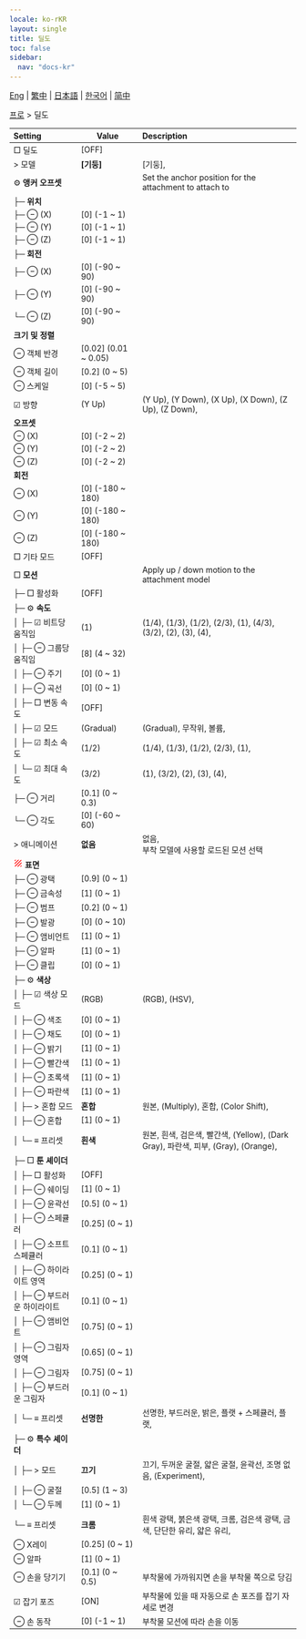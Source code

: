 ```yaml
---
locale: ko-rKR
layout: single
title: 딜도
toc: false
sidebar:
  nav: "docs-kr"
---
```

[Eng](/dancexr/menu/2025.4/actor/dildo) | [繁中](/tw/dancexr/menu/2025.4/actor/dildo) | [日本語](/jp/dancexr/menu/2025.4/actor/dildo) | [한국어](/kr/dancexr/menu/2025.4/actor/dildo) | [简中](/zh/dancexr/menu/2025.4/actor/dildo)

[프로](../menu#프로) > 딜도



| Setting | Value | Description |
| :--- | --- | :--- |
|  □ 딜도| [OFF] | 
|  > 모델| **[기둥]** | [기둥],  |
|  ⚙️ <b>앵커 오프셋</b>| | Set the anchor position for the attachment to attach to
| ├─ <b>위치</b>|| 
| ├─ ⊖ (X)| [0] (-1 ~ 1) | 
| ├─ ⊖ (Y)| [0] (-1 ~ 1) | 
| ├─ ⊖ (Z)| [0] (-1 ~ 1) | 
| ├─ <b>회전</b>|| 
| ├─ ⊖ (X)| [0] (-90 ~ 90) | 
| ├─ ⊖ (Y)| [0] (-90 ~ 90) | 
| └─ ⊖ (Z)| [0] (-90 ~ 90) | 
|  <b>크기 및 정렬</b>|| 
|  ⊖ 객체 반경| [0.02] (0.01 ~ 0.05) | 
|  ⊖ 객체 길이| [0.2] (0 ~ 5) | 
|  ⊖ 스케일| [0] (-5 ~ 5) | 
| ☑ 방향| (Y Up) | (Y Up), (Y Down), (X Up), (X Down), (Z Up), (Z Down), 
|  <b>오프셋</b>|| 
|  ⊖ (X)| [0] (-2 ~ 2) | 
|  ⊖ (Y)| [0] (-2 ~ 2) | 
|  ⊖ (Z)| [0] (-2 ~ 2) | 
|  <b>회전</b>|| 
|  ⊖ (X)| [0] (-180 ~ 180) | 
|  ⊖ (Y)| [0] (-180 ~ 180) | 
|  ⊖ (Z)| [0] (-180 ~ 180) | 
|  □ 기타 모드| [OFF] | 
|  □ <b>모션</b>| | Apply up / down motion to the attachment model
| ├─ □ 활성화| [OFF] | 
| ├─ ⚙️ <b>속도</b>| | 
| │ ├─ ☑ 비트당 움직임| (1) | (1/4), (1/3), (1/2), (2/3), (1), (4/3), (3/2), (2), (3), (4), 
| │ ├─ ⊖ 그룹당 움직임| [8] (4 ~ 32) | 
| │ ├─ ⊖ 주기| [0] (0 ~ 1) | 
| │ ├─ ⊖ 곡선| [0] (0 ~ 1) | 
| │ ├─ □ 변동 속도| [OFF] | 
| │ ├─ ☑ 모드| (Gradual) | (Gradual), 무작위, 볼륨, 
| │ ├─ ☑ 최소 속도| (1/2) | (1/4), (1/3), (1/2), (2/3), (1), 
| │ └─ ☑ 최대 속도| (3/2) | (1), (3/2), (2), (3), (4), 
| ├─ ⊖ 거리| [0.1] (0 ~ 0.3) | 
| └─ ⊖ 각도| [0] (-60 ~ 60) | 
|  > 애니메이션| **없음** | 없음, <br/>부착 모델에 사용할 로드된 모션 선택 |
| <img src="/images/icon/ic_texture.png" alt="texture icon"/> <b>표면</b>| | 
| ├─ ⊖ 광택| [0.9] (0 ~ 1) | 
| ├─ ⊖ 금속성| [1] (0 ~ 1) | 
| ├─ ⊖ 범프| [0.2] (0 ~ 1) | 
| ├─ ⊖ 발광| [0] (0 ~ 10) | 
| ├─ ⊖ 앰비언트| [1] (0 ~ 1) | 
| ├─ ⊖ 알파| [1] (0 ~ 1) | 
| ├─ ⊖ 클립| [0] (0 ~ 1) | 
| ├─ ⚙️ <b>색상</b>| | 
| │ ├─ ☑ 색상 모드| (RGB) | (RGB), (HSV), 
| │ ├─ ⊖ 색조| [0] (0 ~ 1) | 
| │ ├─ ⊖ 채도| [0] (0 ~ 1) | 
| │ ├─ ⊖ 밝기| [1] (0 ~ 1) | 
| │ ├─ ⊖ 빨간색| [1] (0 ~ 1) | 
| │ ├─ ⊖ 초록색| [1] (0 ~ 1) | 
| │ ├─ ⊖ 파란색| [1] (0 ~ 1) | 
| │ ├─ > 혼합 모드| **혼합** | 원본, (Multiply), 혼합, (Color Shift),  |
| │ ├─ ⊖ 혼합| [1] (0 ~ 1) | 
| │ └─ ≡ 프리셋| **흰색** | 원본, 흰색, 검은색, 빨간색, (Yellow), (Dark Gray), 파란색, 피부, (Gray), (Orange),  |
| ├─ □ <b>툰 셰이더</b>| | 
| │ ├─ □ 활성화| [OFF] | 
| │ ├─ ⊖ 쉐이딩| [1] (0 ~ 1) | 
| │ ├─ ⊖ 윤곽선| [0.5] (0 ~ 1) | 
| │ ├─ ⊖ 스페큘러| [0.25] (0 ~ 1) | 
| │ ├─ ⊖ 소프트 스페큘러| [0.1] (0 ~ 1) | 
| │ ├─ ⊖ 하이라이트 영역| [0.25] (0 ~ 1) | 
| │ ├─ ⊖ 부드러운 하이라이트| [0.1] (0 ~ 1) | 
| │ ├─ ⊖ 앰비언트| [0.75] (0 ~ 1) | 
| │ ├─ ⊖ 그림자 영역| [0.65] (0 ~ 1) | 
| │ ├─ ⊖ 그림자| [0.75] (0 ~ 1) | 
| │ ├─ ⊖ 부드러운 그림자| [0.1] (0 ~ 1) | 
| │ └─ ≡ 프리셋| **선명한** | 선명한, 부드러운, 밝은, 플랫 + 스페큘러, 플랫,  |
| ├─ ⚙️ <b>특수 셰이더</b>| | 
| │ ├─ > 모드| **끄기** | 끄기, 두꺼운 굴절, 얇은 굴절, 윤곽선, 조명 없음, (Experiment),  |
| │ ├─ ⊖ 굴절| [0.5] (1 ~ 3) | 
| │ └─ ⊖ 두께| [1] (0 ~ 1) | 
| └─ ≡ 프리셋| **크롬** | 흰색 광택, 붉은색 광택, 크롬, 검은색 광택, 금색, 단단한 유리, 얇은 유리,  |
|  ⊖ X레이| [0.25] (0 ~ 1) | 
|  ⊖ 알파| [1] (0 ~ 1) | 
|  ⊖ 손을 당기기| [0.1] (0 ~ 0.5) | 부착물에 가까워지면 손을 부착물 쪽으로 당김
|  ☑ 잡기 포즈| [ON] | 부착물에 있을 때 자동으로 손 포즈를 잡기 자세로 변경
|  ⊖ 손 동작| [0] (-1 ~ 1) | 부착물 모션에 따라 손을 이동
